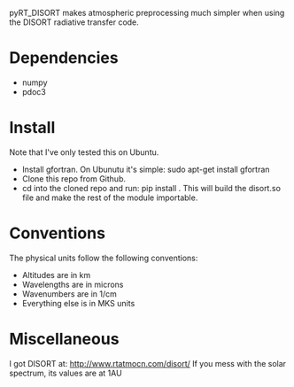 pyRT_DISORT makes atmospheric preprocessing much simpler when using the DISORT radiative
transfer code. 

Dependencies
============
- numpy
- pdoc3

Install
=======
Note that I've only tested this on Ubuntu.
- Install gfortran. On Ubunutu it's simple: sudo apt-get install gfortran
- Clone this repo from Github.
- cd into the cloned repo and run: pip install .  This will build the disort.so file 
  and make the rest of the module importable.

Conventions
===========
The physical units follow the following conventions:
- Altitudes are in km
- Wavelengths are in microns
- Wavenumbers are in 1/cm
- Everything else is in MKS units

Miscellaneous
=============
I got DISORT at: http://www.rtatmocn.com/disort/
If you mess with the solar spectrum, its values are at 1AU
